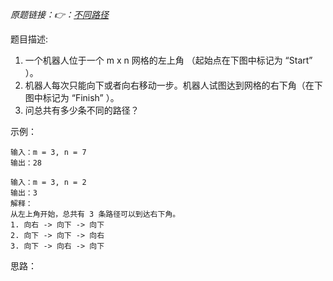 *原题链接：👉：[不同路径](https://leetcode-cn.com/problems/unique-paths/description/)*

题目描述:

1. 一个机器人位于一个 m x n 网格的左上角 （起始点在下图中标记为 “Start” ）。
2. 机器人每次只能向下或者向右移动一步。机器人试图达到网格的右下角（在下图中标记为 “Finish” ）。
3. 问总共有多少条不同的路径？


示例：
```
输入：m = 3, n = 7
输出：28
```
```
输入：m = 3, n = 2
输出：3
解释：
从左上角开始，总共有 3 条路径可以到达右下角。
1. 向右 -> 向下 -> 向下
2. 向下 -> 向下 -> 向右
3. 向下 -> 向右 -> 向下
```

思路：

> 